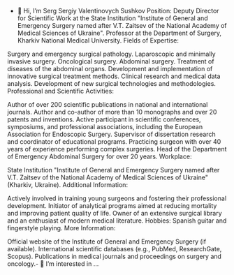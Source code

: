 - 👋 Hi, I’m Serg
Sergiy Valentinovych Sushkov
Position:
Deputy Director for Scientific Work at the State Institution "Institute of General and Emergency Surgery named after V.T. Zaitsev of the National Academy of Medical Sciences of Ukraine".
Professor at the Department of Surgery, Kharkiv National Medical University.
Fields of Expertise:

Surgery and emergency surgical pathology.
Laparoscopic and minimally invasive surgery.
Oncological surgery.
Abdominal surgery.
Treatment of diseases of the abdominal organs.
Development and implementation of innovative surgical treatment methods.
Clinical research and medical data analysis.
Development of new surgical technologies and methodologies.
Professional and Scientific Activities:

Author of over 200 scientific publications in national and international journals.
Author and co-author of more than 10 monographs and over 20 patents and inventions.
Active participant in scientific conferences, symposiums, and professional associations, including the European Association for Endoscopic Surgery.
Supervisor of dissertation research and coordinator of educational programs.
Practicing surgeon with over 40 years of experience performing complex surgeries.
Head of the Department of Emergency Abdominal Surgery for over 20 years.
Workplace:

State Institution "Institute of General and Emergency Surgery named after V.T. Zaitsev of the National Academy of Medical Sciences of Ukraine" (Kharkiv, Ukraine).
Additional Information:

Actively involved in training young surgeons and fostering their professional development.
Initiator of analytical programs aimed at reducing mortality and improving patient quality of life.
Owner of an extensive surgical library and an enthusiast of modern medical literature.
Hobbies: Spanish guitar and fingerstyle playing.
More Information:

Official website of the Institute of General and Emergency Surgery (if available).
International scientific databases (e.g., PubMed, ResearchGate, Scopus).
Publications in medical journals and proceedings on surgery and oncology.- 👀 I’m interested in ...
